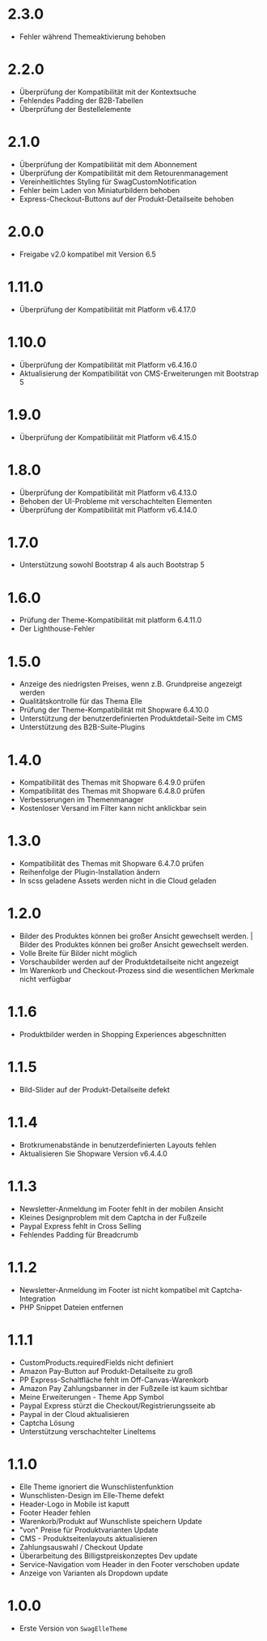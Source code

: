 # 2.3.0
- Fehler während Themeaktivierung behoben

# 2.2.0
- Überprüfung der Kompatibilität mit der Kontextsuche
- Fehlendes Padding der B2B-Tabellen
- Überprüfung der Bestellelemente

# 2.1.0
- Überprüfung der Kompatibilität mit dem Abonnement
- Überprüfung der Kompatibilität mit dem Retourenmanagement
- Vereinheitlichtes Styling für SwagCustomNotification
- Fehler beim Laden von Miniaturbildern behoben
- Express-Checkout-Buttons auf der Produkt-Detailseite behoben

# 2.0.0
- Freigabe v2.0 kompatibel mit Version 6.5

# 1.11.0
- Überprüfung der Kompatibilität mit Platform v6.4.17.0

# 1.10.0
- Überprüfung der Kompatibilität mit Platform v6.4.16.0
- Aktualisierung der Kompatibilität von CMS-Erweiterungen mit Bootstrap 5

# 1.9.0
- Überprüfung der Kompatibilität mit Platform v6.4.15.0

# 1.8.0
- Überprüfung der Kompatibilität mit Platform v6.4.13.0
- Behoben der UI-Probleme mit verschachtelten Elementen
- Überprüfung der Kompatibilität mit Platform v6.4.14.0

# 1.7.0
- Unterstützung sowohl Bootstrap 4 als auch Bootstrap 5

# 1.6.0
- Prüfung der Theme-Kompatibilität mit platform 6.4.11.0
- Der Lighthouse-Fehler

# 1.5.0
- Anzeige des niedrigsten Preises, wenn z.B. Grundpreise angezeigt werden
- Qualitätskontrolle für das Thema Elle
- Prüfung der Theme-Kompatibilität mit Shopware 6.4.10.0
- Unterstützung der benutzerdefinierten Produktdetail-Seite im CMS
- Unterstützung des B2B-Suite-Plugins

# 1.4.0
- Kompatibilität des Themas mit Shopware 6.4.9.0 prüfen
- Kompatibilität des Themas mit Shopware 6.4.8.0 prüfen
- Verbesserungen im Themenmanager
- Kostenloser Versand im Filter kann nicht anklickbar sein

# 1.3.0
- Kompatibilität des Themas mit Shopware 6.4.7.0 prüfen
- Reihenfolge der Plugin-Installation ändern
- In scss geladene Assets werden nicht in die Cloud geladen

# 1.2.0
- Bilder des Produktes können bei großer Ansicht gewechselt werden. | Bilder des Produktes können bei großer Ansicht gewechselt werden.
- Volle Breite für Bilder nicht möglich
- Vorschaubilder werden auf der Produktdetailseite nicht angezeigt
- Im Warenkorb und Checkout-Prozess sind die wesentlichen Merkmale nicht verfügbar

# 1.1.6
- Produktbilder werden in Shopping Experiences abgeschnitten

# 1.1.5
- Bild-Slider auf der Produkt-Detailseite defekt

# 1.1.4
- Brotkrumenabstände in benutzerdefinierten Layouts fehlen
- Aktualisieren Sie Shopware Version v6.4.4.0

# 1.1.3
- Newsletter-Anmeldung im Footer fehlt in der mobilen Ansicht
- Kleines Designproblem mit dem Captcha in der Fußzeile
- Paypal Express fehlt in Cross Selling
- Fehlendes Padding für Breadcrumb

# 1.1.2
- Newsletter-Anmeldung im Footer ist nicht kompatibel mit Captcha-Integration
- PHP Snippet Dateien entfernen

# 1.1.1
- CustomProducts.requiredFields nicht definiert
- Amazon Pay-Button auf Produkt-Detailseite zu groß
- PP Express-Schaltfläche fehlt im Off-Canvas-Warenkorb
- Amazon Pay Zahlungsbanner in der Fußzeile ist kaum sichtbar
- Meine Erweiterungen - Theme App Symbol
- Paypal Express stürzt die Checkout/Registrierungsseite ab
- Paypal in der Cloud aktualisieren
- Captcha Lösung
- Unterstützung verschachtelter LineItems

# 1.1.0
- Elle Theme ignoriert die Wunschlistenfunktion
- Wunschlisten-Design im Elle-Theme defekt
- Header-Logo in Mobile ist kaputt
- Footer Header fehlen
- Warenkorb/Produkt auf Wunschliste speichern Update
- "von" Preise für Produktvarianten Update
- CMS - Produktseitenlayouts aktualisieren
- Zahlungsauswahl / Checkout Update
- Überarbeitung des Billigstpreiskonzeptes Dev update
- Service-Navigation vom Header in den Footer verschoben update
- Anzeige von Varianten als Dropdown update

# 1.0.0
- Erste Version von `SwagElleTheme`
